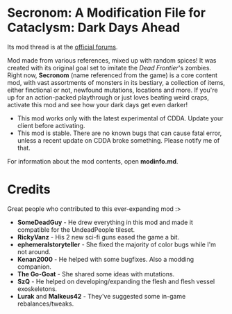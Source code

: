 # Secronom: A Modification File for Cataclysm: Dark Days Ahead

Its mod thread is at the [official forums](https://discourse.cataclysmdda.org/t/secronom-zombies-mod-thread/16211/1).

Mod made from various references, mixed up with random spices! It was created with its original goal set to imitate the *Dead Frontier*'s zombies. Right now, **Secronom** (name referenced from the game) is a core content mod, with vast assortments of monsters in its bestiary, a collection of items, either finctional or not, newfound mutations, locations and more. If you're up for an action-packed playthrough or just loves beating weird craps, activate this mod and see how your dark days get even darker!

- This mod works only with the latest experimental of CDDA. Update your client before activating.
- This mod is stable. There are no known bugs that can cause fatal error, unless a recent update on CDDA broke something. Please notify me of that.

For information about the mod contents, open **modinfo.md**.
# Credits
Great people who contributed to this ever-expanding mod :>

* **SomeDeadGuy** - He drew everything in this mod and made it compatible for the UndeadPeople tileset.
* **RickyVanz** - His 2 new sci-fi guns eased the game a bit.
* **ephemeralstoryteller** - She fixed the majority of color bugs while I'm not around.
* **Kenan2000** - He helped with some bugfixes. Also a modding companion.
* **The Go-Goat** - She shared some ideas with mutations.
* **SzQ** - He helped on developing/expanding the flesh and flesh vessel exoskeletons.
* **Lurak** and **Malkeus42** - They've suggested some in-game rebalances/tweaks.